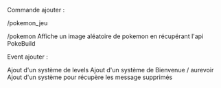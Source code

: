 Commande ajouter : 

/pokemon_jeu 


/pokemon Affiche un image aléatoire de pokemon en récupérant l'api PokeBuild

Event ajouter : 

Ajout d'un système de levels 
Ajout d'un système de Bienvenue / aurevoir 
Ajout d'un système pour récupère les message supprimés 
